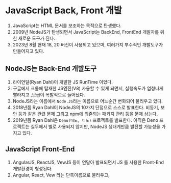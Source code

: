 # JavaScript Back, Front 개발

1. JavaScript는 HTML 문서를 보조하는 목적으로 탄생했다.
2. 2009년 NodeJS가 탄생되면서 JavaScript는 BackEnd, FrontEnd 개발자를 위한 새로운 도구가 된다.
3. 2023년 8월 현재 18, 20 버전이 사용되고 있으며, 여러가지 부수적인 개발도구가 만들어지고 있다.

## NodeJS는 Back-End 개발도구

1. 라이언달(Ryan Dahl)이 개발한 JS RunTime 이었다.
2. 구글에서 크롬에 탑재한 JS엔진(V8) 사용할 수 있게 되면서, 실행속도가 엄청나게 빨라지고 ,보급이 폭발적으로 늘어났다.
3. NodeJS라는 이름에서 `Node.JS`라는 이름으로 어느순간 변화되어 불리우고 있다.
4. 2018년쯤 Ryan Dahl이 NodeJS의 10가지 단점으로 스스로 발표한다. 비동기, 보안 등과 같은 관련 문제 그릐고 npm에 의존되는 패키지 관리 등을 문제 삼는다.
5. 2019년쯤 Ryan Dahl은 `Deno(데노, 디노)` 프로젝트를 발표한다. 아직은 Deno 프로젝트는 실무에서 별로 사용되지 않지만, NodeJS 생태계만큼 발전할 가능성을 가지고 있다.

## JavaScript Front-End

1. AngularJS, ReactJS, VewJS 등이 연달아 발표되면서 JS 를 사용한 Front-End 개발환경이 형성된다.
2. Angular, React, Vew 라는 단축이름으로 불리우고,
